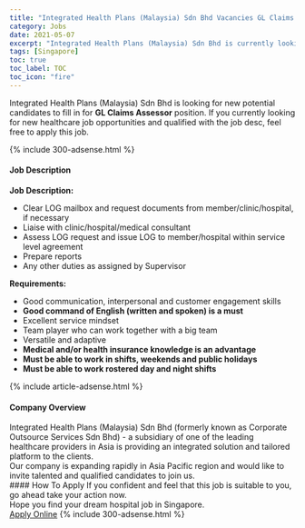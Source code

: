 ```yaml
---
title: "Integrated Health Plans (Malaysia) Sdn Bhd Vacancies GL Claims Assessor" 
category: Jobs 
date: 2021-05-07 
excerpt: "Integrated Health Plans (Malaysia) Sdn Bhd is currently looking for suitable person to fill in the GL Claims Assessor which positioned at Singapore" 
tags: [Singapore] 
toc: true 
toc_label: TOC 
toc_icon: "fire" 
--- 
```


<p>Integrated Health Plans (Malaysia) Sdn Bhd is looking for new potential candidates to fill in for <b>GL Claims Assessor</b> position. If you currently looking for new healthcare job opportunities and qualified with the job desc, feel free to apply this job.
</p>{% include 300-adsense.html %} 
<div><div><h4>Job Description</h4></div><div><div><span><div><p><strong>Job Description:</strong></p><ul><li>Clear LOG mailbox and request documents from member/clinic/hospital, if necessary&#160;</li><li>Liaise with clinic/hospital/medical consultant</li><li>Assess LOG request and issue LOG to member/hospital within service level agreement</li><li>Prepare reports</li><li>Any other duties as assigned by Supervisor</li></ul><p><strong>Requirements:</strong></p><ul><li>Good communication, interpersonal and customer engagement skills</li><li><strong>Good command of English (written and spoken) is a must</strong></li><li>Excellent service mindset</li><li>Team player who can work together with a big team</li><li>Versatile and adaptive</li><li><strong>Medical and/or health insurance knowledge is an advantage</strong></li><li><strong>Must be able to work in shifts, weekends and public holidays</strong></li><li><strong>Must be able to work rostered day and night shifts</strong></li></ul></div></span></div></div></div> 
{% include article-adsense.html %} 
<div><div><h4>Company Overview</h4></div><div><div><span><div><div>Integrated Health Plans (Malaysia) Sdn Bhd (formerly known as Corporate Outsource Services Sdn Bhd) - a subsidiary of one of the leading healthcare providers in Asia is providing an integrated solution and tailored platform to the clients.<br>
Our company is expanding rapidly in Asia Pacific region and would like to invite talented and qualified candidates to join us.</div></div></span></div></div></div> 
#### How To Apply 
If you confident and feel that this job is suitable to you, go ahead take your action now. <br/> 
Hope you find your dream hospital job in Singapore. <br/> 
<a href="https://www.jobstreet.com.my/en/job/gl-claims-assessor-8526083/origin/sg?jobId=jobstreet-sg-job-8526083" class="btn btn--warning" target="_blank" rel="nofollow noopenner">Apply Online</a> 
{% include 300-adsense.html %} 